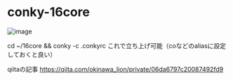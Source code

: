 # conky-16core

![image](https://github.com/user-attachments/assets/da23949d-d62b-41a2-8ece-7910d28586cc)


cd ~/16core && conky -c .conkyrc
これで立ち上げ可能（coなどのaliasに設定しておくと良い）

qiitaの記事
https://qiita.com/okinawa_lion/private/06da6797c20087492fd9
